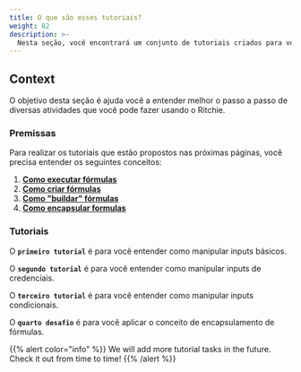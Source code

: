 ```yaml
---
title: O que são esses tutoriais?
weight: 82
description: >-
  Nesta seção, você encontrará um conjunto de tutoriais criados para você aprender a usar o Ritchie na prática.
---
```


## Context

O objetivo desta seção é ajuda você a entender melhor o passo a passo de diversas atividades que você pode fazer usando o Ritchie.

### Premissas

Para realizar os tutoriais que estão propostos nas próximas páginas, você precisa entender os seguintes conceitos:

1. [**Como executar fórmulas**](/pt-br/fórmulas/executar-fórmulas/)
2. [**Como criar fórmulas**](/pt-br/fórmulas/criar-fórmulas/)
3. [**Como "buildar" fórmulas**](/pt-br/fórmulas/buildar-formulas/)
4. [**Como encapsular formulas**](/pt-br/fórmulas/encapsular-fórmulas/)

### Tutoriais

O **`primeiro tutorial`** é para você entender como manipular inputs básicos.

O **`segundo tutorial`** é para você entender como manipular inputs de credenciais.

O **`terceiro tutorial`** é para você entender como manipular inputs condicionais.

O **`quarto desafio`** é para você aplicar o conceito de encapsulamento de fórmulas.

{{% alert color="info" %}}
We will add more tutorial tasks in the future.
Check it out from time to time!
{{% /alert %}}
